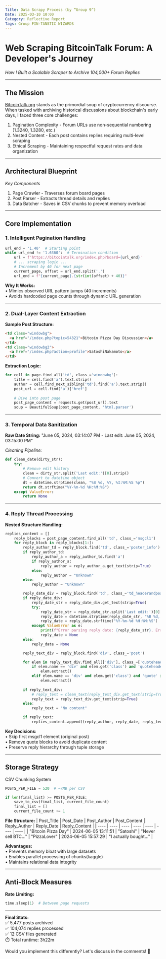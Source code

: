 ```yaml
---
Title: Data Scrapy Process (by “Group 9”)
Date: 2025-03-10 10:00
Category: Reflective Report
Tags: Group FIN-TANSTIC WIZARDS
---
```


# Web Scraping BitcoinTalk Forum: A Developer's Journey
*How I Built a Scalable Scraper to Archive 104,000+ Forum Replies*

---

## The Mission
[BitcoinTalk.org](https://bitcointalk.org/) stands as the primordial soup of cryptocurrency discourse. When tasked with archiving historical discussions about blockchain's early days, I faced three core challenges:
1.	Pagination Complexity - Forum URLs use non-sequential numbering (1.3240, 1.3280, etc.)
2.	Nested Content - Each post contains replies requiring multi-level scraping
3.	Ethical Scraping - Maintaining respectful request rates and data organization

---

## Architectural Blueprint
*Key Components*
1.	Page Crawler - Traverses forum board pages
2.	Post Parser - Extracts thread details and replies
3.	Data Batcher - Saves in CSV chunks to prevent memory overload
 
---

## Core Implementation
### 1. Intelligent Pagination Handling
```python
url_end = '1.40'  # Starting point
while url_end != '1.6360':  # Termination condition
    url = f'https://bitcointalk.org/index.php?board={url_end}'
    # ... scraping logic ...
    # Increment by 40 for next page
    current_page, offset = url_end.split('.')
    url_end = f"{current_page}.{str(int(offset) + 40)}"  
```
**Why It Works:**  
•	Mimics observed URL pattern jumps (40 increments)  
•	Avoids hardcoded page counts through dynamic URL generation


---

### 2. Dual-Layer Content Extraction

**Sample Post Structure:**
```html
<td class="windowbg">
  <a href="/index.php?topic=54321">Bitcoin Pizza Day Discussion</a>
</td>
<td class="windowbg2">
  <a href="/index.php?action=profile">SatoshiNakamoto</a>
</td>
```

**Extraction Logic:**
```python
for cell in page.find_all('td', class_='windowbg'):
    title = cell.find('a').text.strip()
    author = cell.find_next_sibling('td').find('a').text.strip()
    post_url = cell.find('a')['href']
    
    # Dive into post page
    post_page_content = requests.get(post_url).text
    soup = BeautifulSoup(post_page_content, 'html.parser')
```

---

### 3. Temporal Data Sanitization

**Raw Date String:**
"June 05, 2024, 03:14:07 PM - Last edit: June 05, 2024, 03:15:00 PM"

*Cleaning Pipeline:*
```python
def clean_date(dirty_str):
    try:
        # Remove edit history
        clean = dirty_str.split('Last edit:')[0].strip()  
        # Convert to datetime object
        dt = datetime.strptime(clean, "%B %d, %Y, %I:%M:%S %p")  
        return dt.strftime("%Y-%m-%d %H:%M:%S")
    except ValueError:
        return None
```

---

### 4. Reply Thread Processing

**Nested Structure Handling:**
```python
replies_content = []
    reply_blocks = post_page_content.find_all('td', class_='msgcl1')
    for reply_block in reply_blocks[1:]:
        reply_author_td = reply_block.find('td', class_='poster_info')
        if reply_author_td:
            reply_author_a = reply_author_td.find('a')
            if reply_author_a:
                reply_author = reply_author_a.get_text(strip=True)
            else:
                reply_author = "Unknown"
        else:
            reply_author = "Unknown"

        reply_date_div = reply_block.find('td', class_='td_headerandpost').find('div', class_='smalltext')
        if reply_date_div:
            reply_date_str = reply_date_div.get_text(strip=True)
            try:
                reply_date_str = reply_date_str.split('Last edit:')[0].strip()
                reply_date = datetime.strptime(reply_date_str, "%B %d, %Y, %I:%M:%S %p")
                reply_date = reply_date.strftime("%Y-%m-%d %H:%M:%S")
            except ValueError as e:
                print(f"Error parsing reply date: {reply_date_str}. Error: {e}")
                reply_date = None
        else:
            reply_date = None

        reply_text_div = reply_block.find('div', class_='post')

        for elem in reply_text_div.find_all(['div'], class_=['quoteheader', 'quote']):
            if elem.name == 'div' and elem.get('class') and 'quoteheader' in elem.get('class'):
                elem.extract()
            elif elem.name == 'div' and elem.get('class') and 'quote' in elem.get('class'):
                elem.extract()
        
        if reply_text_div:
            # reply_text = clean_text(reply_text_div.get_text(strip=True))
            reply_text = reply_text_div.get_text(strip=True)
        else:
            reply_text = "No content"

        if reply_text:
            replies_content.append((reply_author, reply_date, reply_text))
```
**Key Decisions:**  
•	Skip first msgcl1 element (original post)  
•	Remove quote blocks to avoid duplicate content  
•	Preserve reply hierarchy through tuple storage

---

## Storage Strategy
CSV Chunking System
```python
POSTS_PER_FILE = 520  # ~7MB per CSV

if len(final_list) >= POSTS_PER_FILE:
    save_to_csv(final_list, current_file_count)
    final_list = []
    current_file_count += 1
```
**File Structure:**
| Post_Title | Post_Date | Post_Author | Post_Content | Reply_Author | Reply_Date | Reply_Content |
| ---- | ---- | ---- | ---- | ---- | ---- | ---- |
| "Bitcoin Pizza Day" | 2024-06-05 13:11:51 | "Satoshi" | "Never sell BTC..." | "PizzaLover" | 2024-06-05 15:57:29 | "I actually bought..." |

**Advantages:**  
•	Prevents memory bloat with large datasets  
•	Enables parallel processing of chunks(kaggle)  
•	Maintains relational data integrity

---

## Anti-Block Measures
**Rate Limiting:**
```python
time.sleep(1)  # Between page requests
```
---

**Final Stats:**  
✅ 5,477 posts archived  
✅ 104,074 replies processed  
✅ 12 CSV files generated  
⏱️ Total runtime: 3h22m  

Would you implement this differently? Let's discuss in the comments! 🚀
